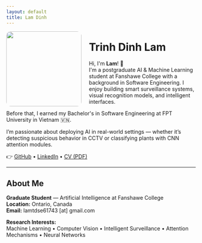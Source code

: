 ```yaml
---
layout: default
title: Lam Dinh
---
```


<img src="assets/profile.jpeg" width="200" style="float: left; margin-right: 20px; border-radius: 12px;">


# Trinh Dinh Lam

Hi, I'm **Lam**! 👋  
I'm a postgraduate AI & Machine Learning student at Fanshawe College with a background in Software Engineering. I enjoy building smart surveillance systems, visual recognition models, and intelligent interfaces.

Before that, I earned my Bachelor's in Software Engineering at FPT University in Vietnam 🇻🇳.

I’m passionate about deploying AI in real-world settings — whether it’s detecting suspicious behavior in CCTV or classifying plants with CNN attention modules.

👉 [GitHub](https://github.com/lamtdse61743) • [LinkedIn](https://www.linkedin.com/in/lam-dinh-9104b6306/) • [CV (PDF)](cv.pdf)

---

## About Me

**Graduate Student** — Artificial Intelligence at Fanshawe College  
**Location:** Ontario, Canada  
**Email:** lamtdse61743 [at] gmail.com

**Research Interests:**  
Machine Learning • Computer Vision • Intelligent Surveillance • Attention Mechanisms • Neural Networks
